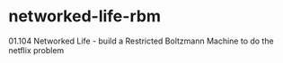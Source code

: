 # networked-life-rbm
01.104 Networked Life - build a Restricted Boltzmann Machine to do the netflix problem
